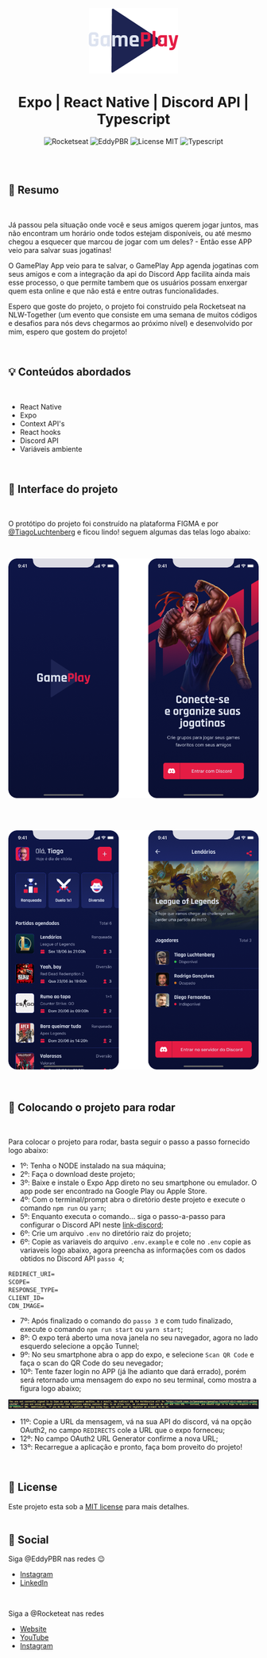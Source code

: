 <br />
<br />
<h1 align="center">
  <img alt="letmeask" src=".github/assets/gameplay-logo.png" width="180px" /> 
  <br />
  <br />
  Expo | React Native | Discord API | Typescript
</h1>

<p align="center">
  <img alt="Rocketseat" src="https://img.shields.io/badge/Created%20by%3A-Rocketseat-%236D5CCD" />
  <img alt="EddyPBR" src="https://img.shields.io/badge/Developed%20by%3A-EddyPBR-%23DD3B3F" />
  <img alt="License MIT" src="https://img.shields.io/badge/License-MIT-%2398C611" />
  <img alt="Typescript" src="https://img.shields.io/badge/Main%20lenguage-Typescript-%232F74C0" /> <br />
</p> 
<br />
<br />

## :bookmark: Resumo
<br />

Já passou pela situação onde você e seus amigos querem jogar juntos, mas não encontram um horário onde todos
estejam disponíveis, ou até mesmo chegou a esquecer que marcou de jogar com um deles? - Então esse APP veio para
salvar suas jogatinas!

O GamePlay App veio para te salvar, o GamePlay App agenda jogatinas com seus amigos e com a integração da api do 
Discord App facilita ainda mais esse processo, o que permite tambem que os usuários possam enxergar quem esta online
e que não está e entre outras funcionalidades.

Espero que goste do projeto, o projeto foi construido pela Rocketseat na NLW-Together (um evento que consiste em uma semana de muitos códigos
e desafios para nós devs chegarmos ao próximo nível) e desenvolvido por mim, espero que gostem do projeto!

<br />

## :bulb: Conteúdos abordados
<br />

- React Native
- Expo
- Context API's
- React hooks
- Discord API
- Variáveis ambiente

<br />

## :eyes: Interface do projeto
<br />

O protótipo do projeto foi construído na plataforma FIGMA e por [@TiagoLuchtenberg](https://www.instagram.com/tiagoluchtenberg/) e ficou lindo! 
seguem algumas das telas logo abaixo:

<br />

<p align="center">
  <img alt="gameplay" src=".github/assets/gameplay-front.png" width="620px" /> 
</p>

<br />
<br />

<p align="center">
  <img alt="gameplay" src=".github/assets/gameplay-inside.png" width="620px" /> 
</p>

<br />


## :wrench: Colocando o projeto para rodar
<br />

Para colocar o projeto para rodar, basta seguir o passo a passo fornecido logo abaixo:

- 1º: Tenha o NODE instalado na sua máquina;
- 2º: Faça o download deste projeto;
- 3º: Baixe e instale o Expo App direto no seu smartphone ou emulador. O app pode ser encontrado na Google Play ou Apple Store.
- 4º: Com o terminal/prompt abra o diretório deste projeto e execute o comando `npm run` ou `yarn`;
- 5º: Enquanto executa o comando... siga o passo-a-passo para configurar o Discord API neste [link-discord](https://github.com/EddyPBR/gameplay/tree/main/.github/discord);
- 6º: Crie um arquivo `.env` no diretório raiz do projeto;
- 6º: Copie as variaveis do arquivo `.env.example` e cole no `.env` copie as variaveis logo abaixo, agora preencha as informações com os dados obtidos no Discord API `passo 4`;

```
REDIRECT_URI=
SCOPE=
RESPONSE_TYPE=
CLIENT_ID=
CDN_IMAGE=
```

- 7º: Após finalizado o comando do `passo 3` e com tudo finalizado, execute o comando `npm run start` ou `yarn start`;
- 8º: O expo terá aberto uma nova janela no seu navegador, agora no lado esquerdo selecione a opção Tunnel;
- 9º: No seu smartphone abra o app do expo, e selecione `Scan QR Code` e faça o scan do QR Code do seu nevegador;
- 10º: Tente fazer login no APP (já lhe adianto que dará errado), porém será retornado uma mensagem do expo no seu terminal,
como mostra a figura logo abaixo;

<p align="center">
   <img src="https://github.com/EddyPBR/gameplay/blob/main/.github/assets/expo-url-redirect.png" alt="Expo redirects URL" />
</p>

- 11º: Copie a URL da mensagem, vá na sua API do discord, vá na opção OAuth2, no campo `REDIRECTS` cole a URL que o expo forneceu;
- 12º: No campo OAuth2 URL Generator confirme a nova URL;
- 13º: Recarregue a aplicação e pronto, faça bom proveito do projeto!

<br />

## :memo: License

Este projeto esta sob a [MIT license](LICENSE) para mais detalhes.
<br />
<br />

## :wave: Social

Siga @EddyPBR nas redes :wink:
<br />

- [Instagram](https://www.instagram.com/edvaldo_junior_dev/)
- [LinkedIn](https://www.linkedin.com/in/edvaldojuniordev/)

<br />

Siga a @Rocketeat nas redes
<br />

- [Website](https://rocketseat.com.br/)
- [YouTube](https://www.youtube.com/channel/UCSfwM5u0Kce6Cce8_S72olg)
- [Instagram](https://www.instagram.com/rocketseat_oficial/?hl=pt-br)
